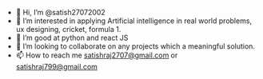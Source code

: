 - 👋 Hi, I’m @satish27072002
- 👀 I’m interested in applying Artificial intelligence in real world problems, ux designing, cricket, formula 1.
- 🌱 I’m good at python and react JS
- 💞️ I’m looking to collaborate on any projects which a meaningful solution.
- 📫 How to reach me satishraj2707@gmail.com or satishraj799@gmail.com

<!---
satish27072002/satish27072002 is a ✨ special ✨ repository because its `README.md` (this file) appears on your GitHub profile.
You can click the Preview link to take a look at your changes.
--->
